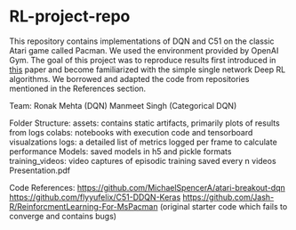 # RL-project-repo

This repository contains implementations of DQN and C51 on the classic
Atari game called Pacman. We used the environment provided by OpenAI Gym.
The goal of this project was to reproduce results first introduced in
[this](https://arxiv.org/pdf/1707.06887.pdf) paper and become familiarized
with the simple single network Deep RL algorithms. We borrowed and adapted
the code from repositories mentioned in the References section.

Team:
Ronak Mehta (DQN)
Manmeet Singh (Categorical DQN)

Folder Structure:
assets: contains static artifacts, primarily plots of results from logs
colabs: notebooks with execution code and tensorboard visualzations
logs: a detailed list of metrics logged per frame to calculate performance
Models: saved models in h5 and pickle formats
training_videos: video captures of episodic training saved every n videos
Presentation.pdf

Code References: 
https://github.com/MichaelSpencerA/atari-breakout-dqn
https://github.com/flyyufelix/C51-DDQN-Keras
https://github.com/Jash-R/ReinforcmentLearning-For-MsPacman (original starter code which fails to converge and contains bugs)

